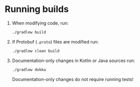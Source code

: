 # Running builds

1. When modifying code, run:
   ```bash
   ./gradlew build
   ```

2. If Protobuf (`.proto`) files are modified run:
   ```bash
   ./gradlew clean build
   ````

3. Documentation-only changes in Kotlin or Java sources run:
   ```bash
   ./gradlew dokka
   ```
   Documentation-only changes do not require running tests!

